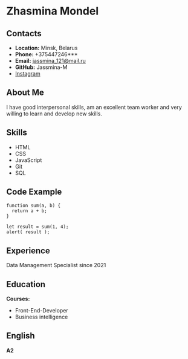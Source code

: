 # Zhasmina Mondel

## Contacts

* __Location:__ Minsk, Belarus
* __Phone:__ +375447246***
* __Email:__ jassmina_121@mail.ru
* __GitHub:__ Jassmina-M
* [Instagram](https://www.instagram.com/_jassminka_/)

## About Me

I have good interpersonal skills, am an excellent team worker and very willing to learn and develop new skills.

## Skills

* HTML
* CSS
* JavaScript
* Git
* SQL

## Code Example

```
function sum(a, b) {
  return a + b;
}

let result = sum(1, 4);
alert( result );

```
## Experience

Data Management Specialist since 2021

## Education

**Courses:**

* Front-End-Developer
* Business intelligence

## English

**A2**

